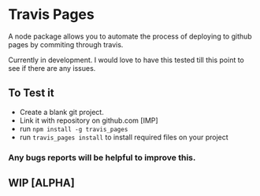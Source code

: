 # Travis Pages

A node package allows you to automate the process of deploying to github pages by commiting through travis.

Currently in development. I would love to have this tested till this point to see if there are any issues.

## To Test it

* Create a blank git project.
* Link it with repository on github.com [IMP]
* run ```npm install -g travis_pages```
* run ```travis_pages install``` to install required files on your project

### Any bugs reports will be helpful to improve this.

## WIP [ALPHA]


